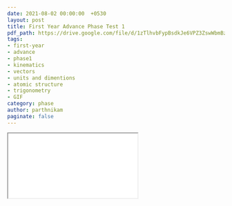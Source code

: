 ```yaml
---
date: 2021-08-02 00:00:00  +0530
layout: post
title: First Year Advance Phase Test 1
pdf_path: https://drive.google.com/file/d/1zTlhvbFypBsdkJe6VPZ3ZswWbmBzaLbn/preview?usp=drive_link
tags: 
- first-year
- advance
- phase1
- kinematics
- vectors
- units and dimentions
- atomic structure
- trigonometry
- GIF
category: phase
author: parthnikam
paginate: false
---
```


<iframe class="embed-pdf" src="{{ page.pdf_path }}#toolbar=0" seamless="seamless" scrolling="no" style="overflow:hidden"></iframe>
